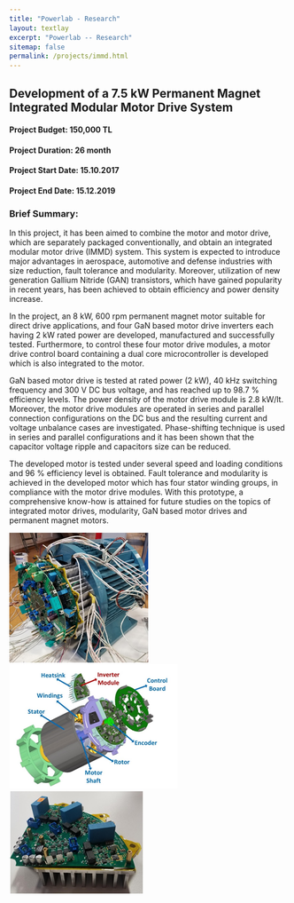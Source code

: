 ```yaml
---
title: "Powerlab - Research"
layout: textlay
excerpt: "Powerlab -- Research"
sitemap: false
permalink: /projects/immd.html
---
```


## Development of a 7.5 kW Permanent Magnet Integrated Modular Motor Drive System

#### Project Budget: 150,000 TL
#### Project Duration: 26 month
#### Project Start Date: 15.10.2017
#### Project End Date: 15.12.2019

### Brief Summary: 
In this project, it has been aimed to combine the motor and motor drive,
which are separately packaged conventionally, and obtain an integrated
modular motor drive (IMMD) system. This system is expected to introduce
major advantages in aerospace, automotive and defense industries with size
reduction, fault tolerance and modularity. Moreover, utilization of new
generation Gallium Nitride (GAN) transistors, which have gained popularity
in recent years, has been achieved to obtain efficiency and power density
increase.

In the project, an 8 kW, 600 rpm permanent magnet motor suitable for direct
drive applications, and four GaN based motor drive inverters each having 2
kW rated power are developed, manufactured and successfully tested.
Furthermore, to control these four motor drive modules, a motor drive
control board containing a dual core microcontroller is developed which is
also integrated to the motor.

GaN based motor drive is tested at rated power (2 kW), 40 kHz switching
frequency and 300 V DC bus voltage, and has reached up to 98.7 % efficiency
levels. The power density of the motor drive module is 2.8 kW/lt. Moreover,
the motor drive modules are operated in series and parallel connection
configurations on the DC bus and the resulting current and voltage
unbalance cases are investigated. Phase-shifting technique is used in
series and parallel configurations and it has been shown that the capacitor
voltage ripple and capacitors size can be reduced.

The developed motor is tested under several speed and loading conditions
and 96 % efficiency level is obtained. Fault tolerance and modularity is
achieved in the developed motor which has four stator winding groups, in
compliance with the motor drive modules. With this prototype, a
comprehensive know-how is attained for future studies on the topics of
integrated motor drives, modularity, GaN based motor drives and permanent
magnet motors.



![pcb1](immd1.png)
![pcb2](immd2.png)
![pcb3](immd3.png)
